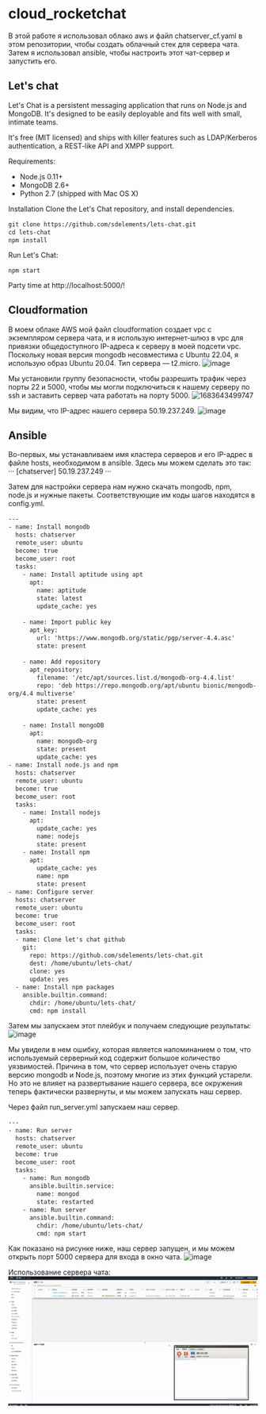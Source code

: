 # cloud_rocketchat
В этой работе я использовал облако aws и файл chatserver_cf.yaml в этом репозитории, чтобы создать облачный стек для сервера чата. Затем я использовал ansible, чтобы настроить этот чат-сервер и запустить его.
## Let's chat
Let's Chat is a persistent messaging application that runs on Node.js and MongoDB. It's designed to be easily deployable and fits well with small, intimate teams.

It's free (MIT licensed) and ships with killer features such as LDAP/Kerberos authentication, a REST-like API and XMPP support.

Requirements:
- Node.js 0.11+
- MongoDB 2.6+
- Python 2.7 (shipped with Mac OS X)

Installation
Clone the Let's Chat repository, and install dependencies.
```
git clone https://github.com/sdelements/lets-chat.git
cd lets-chat
npm install
```

Run Let's Chat:
```
npm start
```

Party time at http://localhost:5000/!

## Cloudformation
В моем облаке AWS мой файл cloudformation создает vpc с экземпляром сервера чата, и я использую интернет-шлюз в vpc для привязки общедоступного IP-адреса к серверу в моей подсети vpc. Поскольку новая версия mongodb несовместима с Ubuntu 22.04, я использую образ Ubuntu 20.04. Тип сервера — t2.micro.
![image](https://github.com/Obr00007576/cloud_rocketchat/assets/51303014/03f9a3fe-f325-408d-adbf-0d8872905bab)

Мы установили группу безопасности, чтобы разрешить трафик через порты 22 и 5000, чтобы мы могли подключиться к нашему серверу по ssh и заставить сервер чата работать на порту 5000.
![1683643499747](https://github.com/Obr00007576/cloud_rocketchat/assets/51303014/72a79e85-4e86-4678-8caf-d83ff44f03a7)

Мы видим, что IP-адрес нашего сервера 50.19.237.249.
![image](https://github.com/Obr00007576/cloud_rocketchat/assets/51303014/284a3cce-99c5-48b4-b9c3-8130c0e6ac7a)

## Ansible
Во-первых, мы устанавливаем имя кластера серверов и его IP-адрес в файле hosts, необходимом в ansible. Здесь мы можем сделать это так:
···
[chatserver]
50.19.237.249
···

Затем для настройки сервера нам нужно скачать mongodb, npm, node.js и нужные пакеты. Соответствующие им коды шагов находятся в config.yml.
```
---
- name: Install mongodb
  hosts: chatserver
  remote_user: ubuntu
  become: true
  become_user: root
  tasks:
    - name: Install aptitude using apt
      apt: 
        name: aptitude 
        state: latest 
        update_cache: yes 
    
    - name: Import public key
      apt_key:
        url: 'https://www.mongodb.org/static/pgp/server-4.4.asc'
        state: present
    
    - name: Add repository
      apt_repository:
        filename: '/etc/apt/sources.list.d/mongodb-org-4.4.list'
        repo: 'deb https://repo.mongodb.org/apt/ubuntu bionic/mongodb-org/4.4 multiverse'
        state: present
        update_cache: yes
    
    - name: Install mongoDB
      apt: 
        name: mongodb-org
        state: present
        update_cache: yes
- name: Install node.js and npm
  hosts: chatserver
  remote_user: ubuntu
  become: true
  become_user: root
  tasks:
    - name: Install nodejs
      apt:
        update_cache: yes
        name: nodejs
        state: present
    - name: Install npm
      apt:
        update_cache: yes
        name: npm
        state: present
- name: Configure server
  hosts: chatserver
  remote_user: ubuntu
  become: true
  become_user: root
  tasks:
  - name: Clone let's chat github
    git:
      repo: https://github.com/sdelements/lets-chat.git
      dest: /home/ubuntu/lets-chat/
      clone: yes
      update: yes
  - name: Install npm packages
    ansible.builtin.command:
      chdir: /home/ubuntu/lets-chat/
      cmd: npm install
```

Затем мы запускаем этот плейбук и получаем следующие результаты:
![image](https://github.com/Obr00007576/cloud_rocketchat/assets/51303014/9e959416-8a8d-40e2-a204-a909ae7eae36)

Мы увидели в нем ошибку, которая является напоминанием о том, что используемый серверный код содержит большое количество уязвимостей. Причина в том, что сервер использует очень старую версию mongodb и Node.js, поэтому многие из этих функций устарели. Но это не влияет на развертывание нашего сервера, все окружения теперь фактически развернуты, и мы можем запускать наш сервер.

Через файл run_server.yml запускаем наш сервер.
```
---
- name: Run server
  hosts: chatserver
  remote_user: ubuntu
  become: true
  become_user: root
  tasks:
    - name: Run mongodb
      ansible.builtin.service:
        name: mongod
        state: restarted
    - name: Run server
      ansible.builtin.command:
        chdir: /home/ubuntu/lets-chat/
        cmd: npm start
```

Как показано на рисунке ниже, наш сервер запущен, и мы можем открыть порт 5000 сервера для входа в окно чата.
![image](https://github.com/Obr00007576/cloud_rocketchat/assets/51303014/9f65d0fb-0e79-4d4e-af4b-e6906689d117)

Использование сервера чата:
![](chatserver.gif)
